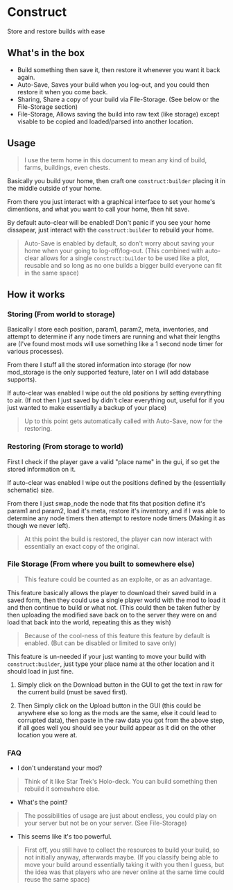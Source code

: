 # Construct

Store and restore builds with ease

## What's in the box

* Build something then save it, then restore it whenever you want it back again.
* Auto-Save, Saves your build when you log-out, and you could then restore it when you come back.
* Sharing, Share a copy of your build via File-Storage. (See below or the File-Storage section)
* File-Storage, Allows saving the build into raw text (like storage) except visable to be copied and loaded/parsed into another location.

## Usage

> I use the term home in this document to mean any kind of build, farms, buildings, even chests.

Basically you build your home, then craft one `construct:builder` placing it in the middle outside of your home.

From there you just interact with a graphical interface to set your home's dimentions, and what you want to call your home, then hit save.

By default auto-clear will be enabled! Don't panic if you see your home dissapear, just interact with the `construct:builder` to rebuild your home.

> Auto-Save is enabled by default, so don't worry about saving your home when your going to log-off/log-out. (This combined with auto-clear allows for a single `construct:builder` to be used like a plot, reusable and so long as no one builds a bigger build everyone can fit in the same space)

## How it works

### Storing (From world to storage)

Basically I store each position, param1, param2, meta, inventories, and attempt to determine if any node timers are running and what their lengths are (I've found most mods will use something like a 1 second node timer for various processes).

From there I stuff all the stored information into storage (for now mod_storage is the only supported feature, later on I will add database supports).

If auto-clear was enabled I wipe out the old positions by setting everything to air. (If not then I just saved by didn't clear everything out, useful for if you just wanted to make essentially a backup of your place)

> Up to this point gets automatically called with Auto-Save, now for the restoring.

### Restoring (From storage to world)

First I check if the player gave a valid "place name" in the gui, if so get the stored information on it.

If auto-clear was enabled I wipe out the positions defined by the (essentially schematic) size.

From there I just swap_node the node that fits that position define it's param1 and param2, load it's meta, restore it's inventory, and if I was able to determine any node timers then attempt to restore node timers (Making it as though we never left).

> At this point the build is restored, the player can now interact with essentially an exact copy of the original.

### File Storage (From where you built to somewhere else)

> This feature could be counted as an exploite, or as an advantage.

This feature basically allows the player to download their saved build in a saved form, then they could use a single player world with the mod to load it and then continue to build or what not. (This could then be taken futher by then uploading the modified save back on to the server they were on and load that back into the world, repeating this as they wish)

> Because of the cool-ness of this feature this feature by default is enabled. (But can be disabled or limited to save only)

This feature is un-needed if your just wanting to move your build with `construct:builder`, just type your place name at the other location and it should load in just fine.

1. Simply click on the Download button in the GUI to get the text in raw for the current build (must be saved first).

2. Then Simply click on the Upload button in the GUI (this could be anywhere else so long as the mods are the same, else it could lead to corrupted data), then paste in the raw data you got from the above step, if all goes well you should see your build appear as it did on the other location you were at.

### FAQ

* I don't understand your mod?

> Think of it like Star Trek's Holo-deck. You can build something then rebuild it somewhere else.

* What's the point?

> The possibilities of usage are just about endless, you could play on your server but not be on your server. (See File-Storage)

* This seems like it's too powerful.

> First off, you still have to collect the resources to build your build, so not initially anyway, afterwards maybe. (If you classify being able to move your build around essentially taking it with you then I guess, but the idea was that players who are never online at the same time could reuse the same space)
